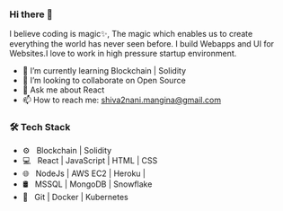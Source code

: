 ### Hi there 👋


I believe coding is magic✨, The magic which enables us to create everything the world has never seen before.
I build Webapps and UI for Websites.I love to work in high pressure startup environment.
 
- 🌱 I’m currently learning Blockchain | Solidity
- 👯 I’m looking to collaborate on Open Source
- 💬 Ask me about React
- 📫 How to reach me: shiva2nani.mangina@gmail.com


<h3>🛠 Tech Stack</h3>

- ⚙️ &nbsp; Blockchain | Solidity
- 💻 &nbsp; React | JavaScript | HTML | CSS  
- 🌐 &nbsp; NodeJs | AWS EC2 | Heroku | 
- 🛢 &nbsp; MSSQL | MongoDB | Snowflake 
- 🔧 &nbsp;  Git | Docker | Kubernetes


